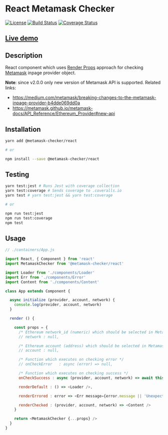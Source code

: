 # React Metamask Checker

[![License](https://img.shields.io/badge/License-MIT-000000.svg)](https://opensource.org/licenses/MIT)
[![Build Status](https://travis-ci.org/LordotU/react-metamask-checker.svg?branch=master)](https://travis-ci.org/LordotU/react-metamask-checker)
[![Coverage Status](https://coveralls.io/repos/github/LordotU/react-metamask-checker/badge.svg)](https://coveralls.io/github/LordotU/react-metamask-checker)

## [Live demo](https://react-metamask-checker-demo-with-parcel.lordotu.now.sh)

## Description

React component which uses [Render Props](https://reactjs.org/docs/render-props.html) approach for checking [Metamask](https://metamask.io/) inpage provider object.

**Note**: since v2.0.0 only new version of Metamask API is supported. Related links:
  * https://medium.com/metamask/breaking-changes-to-the-metamask-inpage-provider-b4dde069dd0a
  * https://metamask.github.io/metamask-docs/API_Reference/Ethereum_Provider#new-api

## Installation

```bash
yarn add @metamask-checker/react

# or

npm install --save @metamask-checker/react
```

## Testing

```bash
yarn test:jest # Runs Jest with coverage collection
yarn test:coverage # Sends coverage to .coveralls.io
yarn test # yarn test:jest && yarn test:coverage

# or

npm run test:jest
npm run test:coverage
npm test
```

## Usage

```javascript
// ./containers/App.js

import React, { Component } from 'react'
import MetamaskChecker from '@metamask-checker/react'

import Loader from './components/Loader'
import Err from './components/Error'
import Content from './components/Content'

class App extends Component {

  async initialize (provider, account, network) {
    console.log(provider, account, network)
  }

  render () {

    const props = {
      /* Ethereum network_id (numeric) which should be selected in Metamask */
      // network : null,

      /* Ethereum account (address) which should be selected in Metamask */
      // account : null,

      /* Function which executes on checking error */
      // onCheckError   : async (error) => null,

      /* Function which executes on checking success */
      onCheckSuccess : async (provider, account, network) => await this.initialize(provider, account, network),

      renderDefault : () => <Loader />,

      renderErrored : error => <Err message={error.message || 'Unexpected error'} />,

      renderChecked : (provider, account, network) => <Content />
    }

    return <MetamaskChecker {...props} />
  }
}
```
